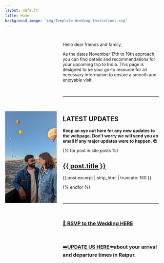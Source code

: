 ```yaml
---
layout: default
title: Home
background_image: "img/Template Wedding Invitations.svg"
---
```



&nbsp;
<div style="display: flex; align-items: center;">
  <img src="img/PXL_20230913_035201957.jpg" alt="imke_parry" style="width: auto; height: 300px; margin-right: 20px;">
  <div>
Hello dear friends and family,

As the dates November 17th to 19th approach, you can find details and recommendations for your upcoming trip to India. This page is designed to be your go-to resource for all necessary information to ensure a smooth and enjoyable visit.

&nbsp;

-------------------------

&nbsp;
&nbsp;


## LATEST UPDATES

**Keep an eye out here for any new updates to the webpage. Don't worry we will send you an email if any major updates were to happen. 😉**

<div class="home">
  {% for post in site.posts %}
    <div class="post-summary">
      <h2>
        <a href="{{ post.url | relative_url }}">{{ post.title }}</a>
      </h2>
      <p>{{ post.excerpt | strip_html | truncate: 160 }}</p>
    </div>
  {% endfor %}
</div>

&nbsp;
&nbsp;

-----------
&nbsp;

### [💟 **RSVP to the Wedding HERE**](https://q630ndkzsds.typeform.com/to/XKYVjFL7)

&nbsp;

### [➡️**UPDATE US HERE**⬅️](https://docs.google.com/spreadsheets/d/1h9mWyQekZXURMZcXfFyGt-4aI2gpKfjHPcxJUZ4CoBY/edit?usp=sharing)about your arrival and departure times in Raipur.
&nbsp;
  </div>
</div>



